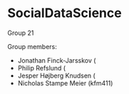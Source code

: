 # SocialDataScience
Group 21

Group members:
- Jonathan Finck-Jarsskov (
- Philip Refslund (
- Jesper Højberg Knudsen (
- Nicholas Stampe Meier (kfm411)
